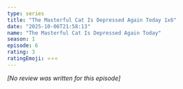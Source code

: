 ```yaml
---
type: series
title: "The Masterful Cat Is Depressed Again Today 1x6"
date: "2025-10-06T21:58:13"
name: "The Masterful Cat Is Depressed Again Today"
season: 1
episode: 6
rating: 3
ratingEmoji: ⭐️⭐️⭐️
---
```


*[No review was written for this episode]*
